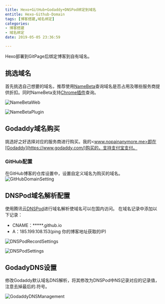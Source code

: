```yaml
---
title: Hexo+GitHub+Godaddy+DNSPod绑定到域名
entitle: Hexo-Github-Domain
tags: [博客搭建,域名绑定]
categories:
- 博客搭建
- 域名绑定
date: 2019-05-05 23:36:59

---
```

Hexo部署到GitPage后绑定博客到自有域名。
<!--more-->

## 挑选域名
首先挑选自己想要的域名，推荐使用[NameBeta](https://namebeta.com/)查询域名是否占用及哪些服务商提供折扣。同时NameBeta支持[Chrome插件](https://chrome.google.com/webstore/detail/namebeta-smart-domain-too/opndpgdlkdoeiajepgfdnjedknaohhmg)查询。

![NameBetaWeb](https://nopainanymore.oss-cn-hangzhou.aliyuncs.com/GitPages/NameBetaWeb.PNG?x-oss-process=style/sw-white "NameBeta网页")

![NameBetaPlugin](https://nopainanymore.oss-cn-hangzhou.aliyuncs.com/GitPages/NameBetaPlugin.PNG?x-oss-process=style/sw-white  "NameBeta Chrome插件")

## Godaddy域名购买
挑选好之好选择对应的服务商进行购买。我的<www.nopainanymore.me>即在[Godaddy](https://www.godaddy.com/)购买的，支持支付宝支付。

### GitHub配置
在GitHub博客的仓库设置中，设置自定义域名为购买的域名。
![GitHubDomainSetting](https://nopainanymore.oss-cn-hangzhou.aliyuncs.com/GitPages/GitHubDomainSetting.png?x-oss-process=style/sw-white "GitHubDomainSetting")

## DNSPod域名解析配置
使用腾讯云[DNSPod](https://www.dnspod.cn/)进行域名解析使域名可以在国内访问。
在域名记录中添加以下记录：
* CNAME：*****.github.io
* A：185.199.108.153(ping 你的博客地址获取的IP)

![DNSPodRecordSettings](https://nopainanymore.oss-cn-hangzhou.aliyuncs.com/GitPages/DNSPodRecordSettings.png?x-oss-process=style/sw-white "DNSPodRecordSettings")

![DNSPodSettings](https://nopainanymore.oss-cn-hangzhou.aliyuncs.com/GitPages/DNSPodSettings.PNG?x-oss-process=style/sw-white "DNSPodSettings")

## GodadyDNS设置
修改Godaddy默认域名DNS解析，将其修改为DNSPod中NS记录对应的记录值，注意去掉最后的.符号。

![GodaddyDNSManagement](https://nopainanymore.oss-cn-hangzhou.aliyuncs.com/GitPages/GodaddyDNSManagement.PNG?x-oss-process=style/sw-white " GodaddyDNSManagement")
